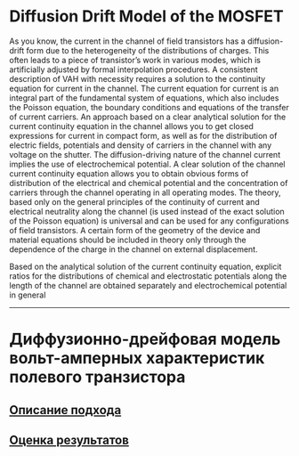# Diffusion Drift Model of the MOSFET

As you know, the current in the channel of field transistors has a diffusion-drift form due to the heterogeneity of the distributions of charges. This often leads to a piece of transistor’s work in various modes, which is artificially adjusted by formal interpolation procedures. A consistent description of VAH with necessity requires a solution to the continuity equation for current in the channel. The current equation for current is an integral part of the fundamental system of equations, which also includes the Poisson equation, the boundary conditions and equations of the transfer of current carriers. An approach based on a clear analytical solution for the current continuity equation in the channel allows you to get closed expressions for current in compact form, as well as for the distribution of electric fields, potentials and density of carriers in the channel with any voltage on the shutter. The diffusion-driving nature of the channel current implies the use of electrochemical potential.
A clear solution of the channel current continuity equation allows you to obtain obvious forms of distribution of the electrical and chemical potential and the concentration of carriers through the channel operating in all operating modes. The theory, based only on the general principles of the continuity of current and electrical neutrality along the channel (is used instead of the exact solution of the Poisson equation) is universal and can be used for any configurations of field transistors. A certain form of the geometry of the device and material equations should be included in theory only through the dependence of the charge in the channel on external displacement.

Based on the analytical solution of the current continuity equation, explicit ratios for the distributions of chemical and electrostatic potentials along the length of the channel are obtained separately and electrochemical potential in general


---


# Диффузионно-дрейфовая модель вольт-амперных характеристик полевого транзистора

## [Описание подхода](https://github.com/romantitovmephi/Diffusion-Drift-Model-of-the-MOSFET/blob/main/docs/description.md)

## [Оценка результатов](https://github.com/romantitovmephi/Diffusion-Drift-Model-of-the-MOSFET/docs/solution.md)